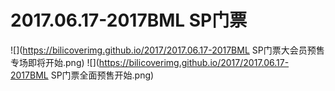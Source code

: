 # 2017.06.17-2017BML SP门票
![](https://bilicoverimg.github.io/2017/2017.06.17-2017BML SP门票大会员预售专场即将开始.png)
![](https://bilicoverimg.github.io/2017/2017.06.17-2017BML SP门票全面预售开始.png)